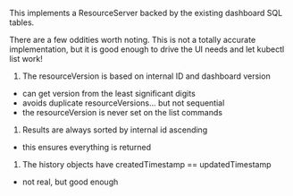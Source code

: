 This implements a ResourceServer backed by the existing dashboard SQL tables.

There are a few oddities worth noting.  This is not a totally accurate implementation,
but it is good enough to drive the UI needs and let kubectl list work!

1. The resourceVersion is based on internal ID and dashboard version
  - can get version from the least significant digits
  - avoids duplicate resourceVersions... but not sequential
  - the resourceVersion is never set on the list commands

1. Results are always sorted by internal id ascending
  - this ensures everything is returned

1. The history objects have createdTimestamp == updatedTimestamp
  - not real, but good enough
